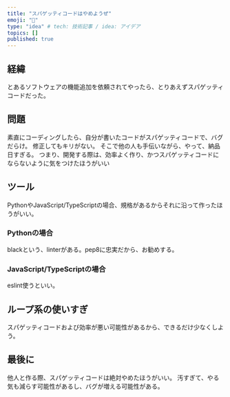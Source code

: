```yaml
---
title: "スパゲッティコードはやめようぜ"
emoji: "🤬"
type: "idea" # tech: 技術記事 / idea: アイデア
topics: []
published: true
---
```


## 経緯
とあるソフトウェアの機能追加を依頼されてやったら、とりあえずスパゲッティコードだった。

## 問題
素直にコーディングしたら、自分が書いたコードがスパゲッティコードで、バグだらけ。
修正してもキリがない。
そこで他の人も手伝いながら、やって、納品日すぎる。
つまり、開発する際は、効率よく作り、かつスパゲッティコードにならないように気をつけたほうがいい

## ツール
PythonやJavaScript/TypeScriptの場合、規格があるからそれに沿って作ったほうがいい。

### Pythonの場合
blackという、linterがある。pep8に忠実だから、お勧めする。

### JavaScript/TypeScriptの場合
eslint使うといい。

## ループ系の使いすぎ
スパゲッティコードおよび効率が悪い可能性があるから、できるだけ少なくしよう。

## 最後に
他人と作る際、スパゲッティコードは絶対やめたほうがいい。
汚すぎて、やる気も減らす可能性があるし、バグが増える可能性がある。